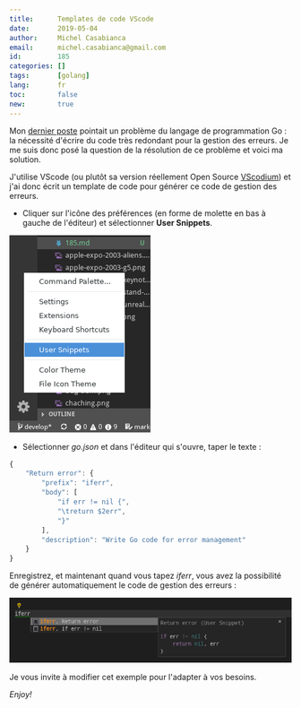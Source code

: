 ```yaml
---
title:      Templates de code VScode
date:       2019-05-04
author:     Michel Casabianca
email:      michel.casabianca@gmail.com
id:         185
categories: []
tags:       [golang]
lang:       fr
toc:        false
new:        true
---
```


Mon [dernier poste](/blog/184.html) pointait un problème du langage de programmation Go : la nécessité d'écrire du code très redondant pour la gestion des erreurs. Je me suis donc posé la question de la résolution de ce problème et voici ma solution.

<!--more-->

J'utilise VScode (ou plutôt sa version réellement Open Source [VScodium](https://github.com/VSCodium/vscodium)) et j'ai donc écrit un template de code pour générer ce code de gestion des erreurs.

- Cliquer sur l'icône des préférences (en forme de molette en bas à gauche de l'éditeur) et sélectionner **User Snippets**.

![](vscode-manage.png)

- Sélectionner *go.json* et dans l'éditeur qui s'ouvre, taper le texte :

```js
{
	"Return error": {
		"prefix": "iferr",
		"body": [
			"if err != nil {",
			"\treturn $2err",
			"}"
		],
		"description": "Write Go code for error management"
	}
}
```

Enregistrez, et maintenant quand vous tapez *iferr*, vous avez la possibilité de générer automatiquement le code de gestion des erreurs :

![](vscode-error.png)

Je vous invite à modifier cet exemple pour l'adapter à vos besoins.

*Enjoy!*
